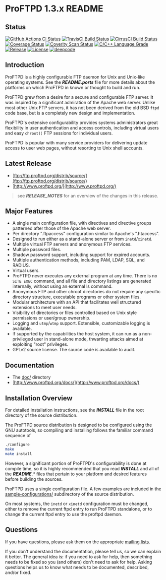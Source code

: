 # ProFTPD 1.3.x README

## Status

[![GitHub Actions CI Status](https://github.com/proftpd/proftpd/actions/workflows/ci.yml/badge.svg?branch=master)](https://github.com/proftpd/proftpd/actions/workflows/ci.yml)
[![TravisCI Build Status](https://travis-ci.com/proftpd/proftpd.svg?branch=master)](https://travis-ci.com/proftpd/proftpd)
[![CirrusCI Build Status](https://api.cirrus-ci.com/github/proftpd/proftpd.svg?branch=master)](https://cirrus-ci.com/github/proftpd/proftpd)
[![Coverage Status](https://coveralls.io/repos/proftpd/proftpd/badge.svg?branch=master&service=github)](https://coveralls.io/github/proftpd/proftpd?branch=master)
[![Coverity Scan Status](https://scan.coverity.com/projects/198/badge.svg)](https://scan.coverity.com/projects/198)
[![C/C++ Language Grade](https://img.shields.io/lgtm/grade/cpp/g/proftpd/proftpd.svg?logo=lgtm&logoWidth=18)](https://lgtm.com/projects/g/proftpd/proftpd/context:cpp)
[![Release](https://img.shields.io/badge/release-1.3.7a-brightgreen)](https://github.com/proftpd/proftpd/releases/latest)
[![License](https://img.shields.io/badge/license-GPL-brightgreen.svg)](https://img.shields.io/badge/license-GPL-brightgreen.svg)
[![deepcode](https://www.deepcode.ai/api/gh/badge?key=eyJhbGciOiJIUzI1NiIsInR5cCI6IkpXVCJ9.eyJwbGF0Zm9ybTEiOiJnaCIsIm93bmVyMSI6InByb2Z0cGQiLCJyZXBvMSI6InByb2Z0cGQiLCJpbmNsdWRlTGludCI6ZmFsc2UsImF1dGhvcklkIjoyMTE3NiwiaWF0IjoxNjIzMTkxMzkzfQ.MdmKMI5x0B0mPA3AgFtRm5o8apR5YegZgL7WtJ94XTQ)](https://www.deepcode.ai/app/gh/proftpd/proftpd/_/dashboard?utm_content=gh%2Fproftpd%2Fproftpd)

## Introduction

ProFTPD is a highly configurable FTP daemon for Unix and Unix-like
operating systems.  See the _**README.ports**_ file for more details about
the platforms on which ProFTPD in known or thought to build and run.

ProFTPD grew from a desire for a secure and configurable FTP server.
It was inspired by a significant admiration of the Apache web server.
Unlike most other Unix FTP servers, it has not been derived from the old
BSD `ftpd` code base, but is a completely new design and implementation.

ProFTPD's extensive configurability provides systems administrators great
flexibility in user authentication and access controls, including virtual
users and easy `chroot()` FTP sessions for individual users.

ProFTPD is popular with many service providers for delivering update
access to user web pages, without resorting to Unix shell accounts.

## Latest Release

- [ftp://ftp.proftpd.org/distrib/source/](ftp://ftp.proftpd.org/distrib/source/)
- [http://www.proftpd.org/](http://www.proftpd.org/)

> see _**RELEASE_NOTES**_ for an overview of the changes in this release.

## Major Features

- A single main configuration file, with directives and directive groups patterned after those of the Apache web server.
- Per directory ".ftpaccess" configuration similar to Apache's ".htaccess".
- Designed to run either as a stand-alone server or from `inetd`/`xinetd`.
- Multiple virtual FTP servers and anonymous FTP services.
- Multiple password files.
- Shadow password support, including support for expired accounts.
- Multiple authentication methods, including PAM, LDAP, SQL, and RADIUS.
- Virtual users.
- ProFTPD never executes any external program at any time. There is no `SITE EXEC` command, and all file and directory listings are generated internally, without using an external ls command.
- Anonymous FTP and other chroot directories do not require any specific directory structure, executable programs or other system files.
- Modular architecture with an API that facilitates well structured extensions to meet user needs.
- Visibility of directories or files controlled based on Unix style permissions or user/group ownership.
- Logging and `utmp`/`wtmp` support.  Extensible, customizable logging is available.
- If supported by the capabilities the host system, it can run as a non-privileged user in stand-alone mode, thwarting attacks aimed at exploiting "root" privileges.
- GPLv2 source license.  The source code is available to audit.

## Documentation

- The [doc/](doc/) directory
- [http://www.proftpd.org/docs/](http://www.proftpd.org/docs/)

## Installation Overview

For detailed installation instructions, see the _**INSTALL**_ file in the root
directory of the source distribution.

The ProFTPD source distribution is designed to be configured using the GNU
autotools, so compiling and installing follows the familiar command sequence of
```bash
./configure
make
make install
```

However, a significant portion of ProFTPD's configurability is done at compile
time, so it is highly recommended that you read _**INSTALL**_ and all of the
_**README.***_ files that pertain to your platform and desired features before
building the sources.

ProFTPD uses a single configuration file.  A few examples are included in the
[sample-configurations/](sample-configurations/) subdirectory of the source
distribution.

On most systems, the `inetd` or `xinetd` configuration must be changed, either
to remove the current ftpd entry to run ProFTPD standalone, or to change the
current ftpd entry to use the proftpd daemon.

## Questions

If you have questions, please ask them on the appropriate [mailing lists](http://www.proftpd.org/lists.html).

If you don't understand the documentation, please tell us, so we can explain it
better.  The general idea is: if you need to ask for help, then something needs
to be fixed so you (and others) don't need to ask for help.  Asking questions
helps us to know what needs to be documented, described, and/or fixed.
